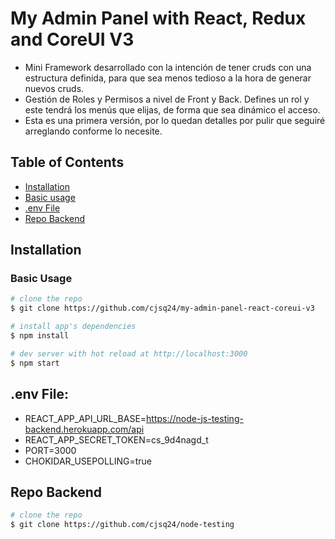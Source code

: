 # My Admin Panel with React, Redux and CoreUI V3

- Mini Framework desarrollado con la intención de tener cruds con una estructura definida, para que sea menos tedioso a la hora de generar nuevos cruds.
- Gestión de Roles y Permisos a nivel de Front y Back. Defines un rol y este tendrá los menús que elijas, de forma que sea dinámico el acceso.
- Esta es una primera versión, por lo quedan detalles por pulir que seguiré arreglando conforme lo necesite.

## Table of Contents

* [Installation](#installation)
* [Basic usage](#basic_usage)
* [.env File](#env)
* [Repo Backend](#repo_backend)

## Installation

### Basic Usage

``` bash
# clone the repo
$ git clone https://github.com/cjsq24/my-admin-panel-react-coreui-v3

# install app's dependencies
$ npm install

# dev server with hot reload at http://localhost:3000
$ npm start
```

## .env File:

- REACT_APP_API_URL_BASE=https://node-js-testing-backend.herokuapp.com/api
- REACT_APP_SECRET_TOKEN=cs_9d4nagd_t
- PORT=3000
- CHOKIDAR_USEPOLLING=true

## Repo Backend
``` bash
# clone the repo
$ git clone https://github.com/cjsq24/node-testing
```